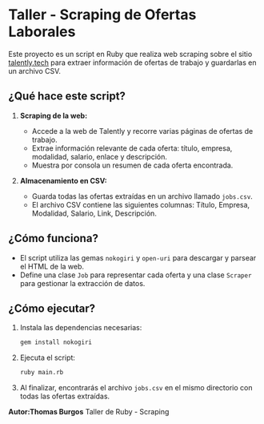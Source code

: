 # Taller - Scraping de Ofertas Laborales

Este proyecto es un script en Ruby que realiza web scraping sobre el sitio [talently.tech](https://talently.tech/trabajos) para extraer información de ofertas de trabajo y guardarlas en un archivo CSV.

## ¿Qué hace este script?

1. **Scraping de la web:**
   - Accede a la web de Talently y recorre varias páginas de ofertas de trabajo.
   - Extrae información relevante de cada oferta: título, empresa, modalidad, salario, enlace y descripción.
   - Muestra por consola un resumen de cada oferta encontrada.

2. **Almacenamiento en CSV:**
   - Guarda todas las ofertas extraídas en un archivo llamado `jobs.csv`.
   - El archivo CSV contiene las siguientes columnas: Título, Empresa, Modalidad, Salario, Link, Descripción.

## ¿Cómo funciona?

- El script utiliza las gemas `nokogiri` y `open-uri` para descargar y parsear el HTML de la web.
- Define una clase `Job` para representar cada oferta y una clase `Scraper` para gestionar la extracción de datos.

## ¿Cómo ejecutar?

1. Instala las dependencias necesarias:
   ```bash
   gem install nokogiri
   ```
2. Ejecuta el script:
   ```bash
   ruby main.rb
   ```
3. Al finalizar, encontrarás el archivo `jobs.csv` en el mismo directorio con todas las ofertas extraídas.

**Autor:Thomas Burgos** Taller de Ruby - Scraping
